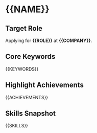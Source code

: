 # {{NAME}}

## Target Role
Applying for **{{ROLE}}** at **{{COMPANY}}**.

## Core Keywords
{{KEYWORDS}}

## Highlight Achievements
{{ACHIEVEMENTS}}

## Skills Snapshot
{{SKILLS}}
